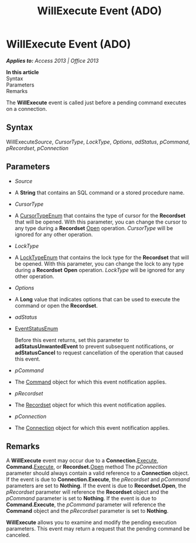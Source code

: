 ﻿---
title: WillExecute Event (ADO)
TOCTitle: WillExecute Event (ADO)
ms:assetid: 9f516bfd-246d-9817-4ca3-64598ab466f7
ms:mtpsurl: https://msdn.microsoft.com/en-us/library/JJ249732(v=office.15)
ms:contentKeyID: 48546686
ms.date: 09/18/2015
mtps_version: v=office.15
---

# WillExecute Event (ADO)


_**Applies to:** Access 2013 | Office 2013_

**In this article**  
Syntax  
Parameters  
Remarks  

The **WillExecute** event is called just before a pending command executes on a connection.

## Syntax

WillExecute*Source*, *CursorType*, *LockType*, *Options*, *adStatus*, *pCommand*, *pRecordset*, *pConnection*

## Parameters

  - *Source*

  - A **String** that contains an SQL command or a stored procedure name.

  - *CursorType*

  - A [CursorTypeEnum](cursortypeenum.md) that contains the type of cursor for the **Recordset** that will be opened. With this parameter, you can change the cursor to any type during a **Recordset** [Open](open-method-ado-recordset.md) operation. *CursorType* will be ignored for any other operation.

  - *LockType*

  - A [LockTypeEnum](locktypeenum.md) that contains the lock type for the **Recordset** that will be opened. With this parameter, you can change the lock to any type during a **Recordset** **Open** operation. *LockType* will be ignored for any other operation.

  - *Options*

  - A **Long** value that indicates options that can be used to execute the command or open the **Recordset**.

  - *adStatus*

  - [EventStatusEnum](eventstatusenum.md)
    
    Before this event returns, set this parameter to **adStatusUnwantedEvent** to prevent subsequent notifications, or **adStatusCancel** to request cancellation of the operation that caused this event.

  - *pCommand*

  - The [Command](command-object-ado.md) object for which this event notification applies.

  - *pRecordset*

  - The [Recordset](recordset-object-ado.md) object for which this event notification applies.

  - *pConnection*

  - The [Connection](connection-object-ado.md) object for which this event notification applies.

## Remarks

A **WillExecute** event may occur due to a **Connection.**[Execute](https://msdn.microsoft.com/en-us/library/jj249832\(v=office.15\)), **Command.**[Execute](https://msdn.microsoft.com/en-us/library/jj248785\(v=office.15\)), or **Recordset.**[Open](open-method-ado-recordset.md) method The *pConnection* parameter should always contain a valid reference to a **Connection** object. If the event is due to **Connection.Execute**, the *pRecordset* and *pCommand* parameters are set to **Nothing**. If the event is due to **Recordset.Open**, the *pRecordset* parameter will reference the **Recordset** object and the *pCommand* parameter is set to **Nothing**. If the event is due to **Command.Execute**, the *pCommand* parameter will reference the **Command** object and the *pRecordset* parameter is set to **Nothing**.

**WillExecute** allows you to examine and modify the pending execution parameters. This event may return a request that the pending command be canceled.

